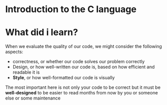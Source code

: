 <h1>Introduction to the C language </h1>
<h1>What did i learn?</h1>

When we evaluate the quality of our code, we might consider the following aspects:
<ul>
<li> correctness, or whether our code solves our problem correctly</li>
<li> Design</strong>, or how well-written our code is, based on how efficient and readable it is
<li> <strong>Style</strong>, or how well-formatted our code is visually</li>
</ul>
The most important here is not only your code to be correct but it must be <strong>well-designed</strong> to be easier to read months from now by you or someone else or some maintenance

